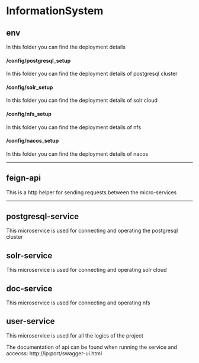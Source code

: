 # InformationSystem

## env
In this folder you can find the deployment details

#### /config/postgresql_setup
In this folder you can find the deployment details of postgresql cluster

#### /config/solr_setup
In this folder you can find the deployment details of solr cloud

#### /config/nfs_setup
In this folder you can find the deployment details of nfs

#### /config/nacos_setup
In this folder you can find the deployment details of nacos

---
## feign-api
This is a http helper for sending requests between the micro-services

---
## postgresql-service
This microservice is used for connecting and operating the postgresql cluster

## solr-service
This microservice is used for connecting and operating solr cloud

## doc-service
This microservice is used for connecting and operating nfs

## user-service
This microservice is used for all the logics of the project

The documentation of api can be found when running the service and accecss: http://ip:port/swagger-ui.html